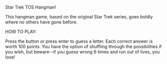 Star Trek TOS Hangman!

This hangman game, based on the original Star Trek series, goes boldly where no others have gone before. 

HOW TO PLAY:

Press the button or press enter to guess a letter. Each correct answer is worth 100 points. You have the option of shuffling through the possibilities if you wish, but beware--if you guess wrong 6 times and run out of lives, you lose!